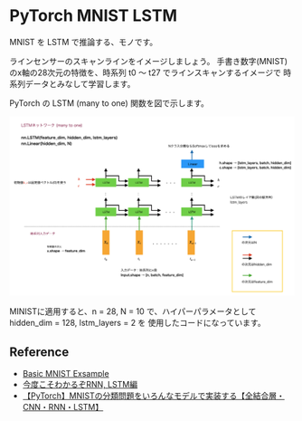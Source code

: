 # PyTorch MNIST LSTM

MNIST を LSTM で推論する、モノです。

ラインセンサーのスキャンラインをイメージしましょう。
手書き数字(MNIST)のx軸の28次元の特徴を、時系列 t0 〜 t27 でラインスキャンするイメージで
時系列データとみなして学習します。

PyTorch の LSTM (many to one) 関数を図で示します。

![LSTM](LSTM.png)

MINISTに適用すると、n = 28, N = 10 で、ハイパーパラメータとして hidden_dim = 128, lstm_layers = 2 を
使用したコードになっています。


## Reference

- [Basic MNIST Exsample](https://github.com/pytorch/examples/tree/main/mnist)
- [今度こそわかるぞRNN, LSTM編](https://qiita.com/kazukiii/items/df809d6cd5d7d1f57be3)
- [【PyTorch】MNISTの分類問題をいろんなモデルで実装する【全結合層・CNN・RNN・LSTM】](https://lotti.info/mnist-dence-cnn-rnn-lstm/)
